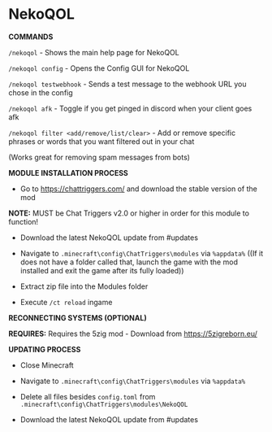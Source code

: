 # NekoQOL

**COMMANDS**

`/nekoqol` - Shows the main help page for NekoQOL

`/nekoqol config` - Opens the Config GUI for NekoQOL

`/nekoqol testwebhook` - Sends a test message to the webhook URL you chose in the config

`/nekoqol afk` - Toggle if you get pinged in discord when your client goes afk

`/nekoqol filter <add/remove/list/clear>` - Add or remove specific phrases or words that you want filtered out in your chat

(Works great for removing spam messages from bots)


**MODULE INSTALLATION PROCESS**

- Go to https://chattriggers.com/ and download the stable version of the mod

**NOTE:** MUST be Chat Triggers v2.0 or higher in order for this module to function!

- Download the latest NekoQOL update from #updates 

- Navigate to `.minecraft\config\ChatTriggers\modules` via `%appdata%` ((If it does not have a folder called that, launch the game with the mod installed and exit the game after its fully loaded))

- Extract zip file into the Modules folder

- Execute `/ct reload` ingame


**RECONNECTING SYSTEMS (OPTIONAL)**

**REQUIRES:** Requires the 5zig mod - Download from https://5zigreborn.eu/


**UPDATING PROCESS**

- Close Minecraft

- Navigate to `.minecraft\config\ChatTriggers\modules` via `%appdata%`

- Delete all files besides `config.toml` from `.minecraft\config\ChatTriggers\modules\NekoQOL`

- Download the latest NekoQOL update from #updates
